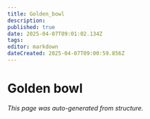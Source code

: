```yaml
---
title: Golden_bowl
description: 
published: true
date: 2025-04-07T09:01:02.134Z
tags: 
editor: markdown
dateCreated: 2025-04-07T09:00:59.856Z
---
```


# Golden bowl

*This page was auto-generated from structure.*